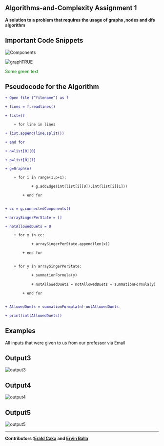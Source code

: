 ## Algorithms-and-Complexity Assignment 1

<strong>A solution to a problem that requires the usage of graphs ,nodes and dfs algorithm</strong>

Important Code Snippets
----
![Components](https://user-images.githubusercontent.com/96385473/171694898-37da4e67-fd30-4ad4-97c1-6c5516a2f3c0.png)

![graphTRUE](https://user-images.githubusercontent.com/96385473/171694466-f4f1ab51-7912-44f2-98f5-8e7566e14daf.png)

<span style="color: green"> Some green text </span>

Pseudocode for the Algorithm
-
```diff
+ Open file (“filename”) as f

+ lines = f.readlines()

+ list=[]

    + for line in lines

+ list.append(line.split())

+ end for

+ n=list[0][0]

+ p=list[0][1]

+ g=Graph(n)

	+ for i in range(1,p+1):

    		+ g.addEdge(int(list[i][0]),int(list[i][1]))

		+ end for
		

+ cc = g.connectedComponents()

+ arraySingerPerState = []

+ notAllowedDuets = 0

	+ for x in cc:

    		+ arraySingerPerState.append(len(x))

		+ end for
		

	+ for y in arraySingerPerState:

    		+ summationFormula(y)
	
    		+ notAllowedDuets = notAllowedDuets + summationFormula(y)
	
		+ end for
		

+ AllowedDuets = summationFormula(n)-notAllowedDuets

+ print(int(AllowedDuets)) 
```


Examples
-
All inputs that were given to us from our professor via Email

Output3
---

![output3](https://user-images.githubusercontent.com/96385473/171833011-9ffb2ffb-39c4-4f94-9f62-acd48bb75036.png)


Output4
-
![output4](https://user-images.githubusercontent.com/96385473/171832342-1e1ce98d-fa20-4e55-bcb3-33e315bf41cf.png)


Output5
-
![output5](https://user-images.githubusercontent.com/96385473/171832140-27589112-ffc2-4c1e-83c6-404a2d3e684b.png)

--------
<strong>Contributors :[Erald Caka](https://github.com/HidekiNatsumi) and [Ervin Balla](https://github.com/ViniCS2001)</strong>
